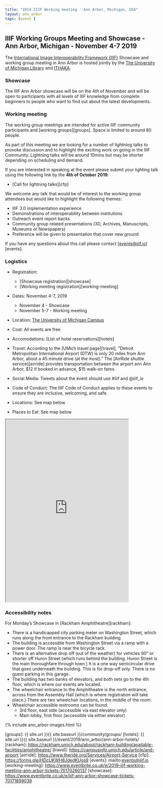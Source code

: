 ```yaml
---
title: "2019 IIIF Working meeting - Ann Arbor, Michigan, USA"
layout: ann_arbor
tags: [event ]
---
```


## IIIF Working Groups Meeting and Showcase - Ann Arbor, Michigan - November 4-7 2019

The [International Image Interoperability Framework (IIIF)][iiif] Showcase and working group meeting in Ann Arbor is hosted jointly by the [The University of Michigan Library][umich] and [ITHAKA][ithaka].

### Showcase
The IIIF Ann Arbor showcase will be on the 4th of November and will be open to participants with all levels of IIIF knowledge from complete beginners to people who want to find out about the latest developments.

### Working meeting
The working group meetings are intended for active IIIF community participants and [working groups][groups]. Space is limited to around 80 people. 

As part of this meeting we are looking for a number of lightning talks to provoke discussion and to highlight the exciting work on going in the IIIF Community. Lightning talks will be around 10mins but may be shorter depending on scheduling and demand.

If you are interested in speaking at the event please submit your lighting talk using the following link by the __4th of October 2019__:

* [Call for lightning talks][cfp] 

We welcome any talk that would be of interest to the working group attendees but would like to highlight the following themes:

 * IIIF 3.0 implementation experience
 * Demonstrations of interoperability between institutions
 * Outreach event report backs
 * Community group related presentations (3D, Archives, Manuscripts, Museums or Newspapers)
 * Preference will be given to presentation that cover new ground

If you have any questions about this call please contact [events@iiif.io][events].

### Logistics

- Registration:
    + [Showcase registration][showcase]
    + [Working meeting registration][working-meeting]
- Dates: November 4-7, 2019
    + November 4 - Showcase
    + November 5-7 - Working meeting

- Location: [The University of Michigan Campus][umich]
- Cost: All events are free
- Accomodations: [List of hotel reservations][hotels]
- Travel: According to the [UMich travel page][travel], "Detroit Metropolitan International Airport (DTW) is only 20 miles from Ann Arbor, about a 45 minute drive (at the most)." The [AirRide shuttle service][airride] provides transportation between the airport ann Ann Arbor, $12 if booked in advance, $15 walk-on fares.
- Social Media: Tweets about the event should use #iiif and @iiif_io
- Code of Conduct: The IIIF Code of Conduct applies to these events to ensure they are inclusive, welcoming, and safe.
- Locations: See map below
- Places to Eat: See map below


<iframe src="https://www.google.com/maps/d/u/0/embed?mid=1ZcXnECf1ksFkaNGdmE986bvjVFa8xNqt" style="width: 80%; height: 600px"></iframe>


### Accessibility notes

For Monday’s Showcase in [Rackham Amphitheatre][rackham]:

- There is a handicapped city parking meter on Washington Street, which runs along the front entrance to the Rackham building.
- The building is accessible from Washington Street via a ramp with a power door. The ramp is near the bicycle rack.
- There is an alternative drop off (out of the weather) for vehicles 90” or shorter off Huron Street (which runs behind the building. Huron Street is the main thoroughfare through town.) It is a one way semicircular drive that goes underneath the building. This is for drop-off only. There is no guest parking in this garage.
- The building has two banks of elevators, and both sets go to the 4th floor, which is where our events are located. 
- The wheelchair entrance to the Amphitheatre is the north entrance, across from the Assembly Hall (which is where registration will take place.) There are two wheelchair locations, in the middle of the room. 
- Wheelchair accessible restrooms can be found:
    + 3rd floor, east side (accessible via east elevator only)
    + Main lobby, first floor (accessible via either elevator)


{% include ann_arbor-images.html %}

[iiif]: https://iiif.io/
[umich]: https://www.lib.umich.edu
[ithaka]: https://www.ithaka.org/
[groups]: {{ site.url }}{{ site.baseurl }}/community/groups/
[hotels]: {{ site.url }}{{ site.baseurl }}/event/2019/ann_arbor/ann-arbor-hotels/
[rackham]: https://rackham.umich.edu/about/rackham-building/available-facilities/amphitheatre/
[travel]: https://campusinfo.umich.edu/article/and-airport
[airride]: https://www.theride.org/Services/Airport-Service
[cfp]: https://forms.gle/HDcUKWH8JdedKUgs9
[events]: mailto:events@iiif.io
[working-meeting]: https://www.eventbrite.co.uk/e/2019-iiif-working-meeting-ann-arbor-tickets-70170260137
[showcase]: https://www.eventbrite.co.uk/e/iiif-ann-arbor-showcase-tickets-70171899039